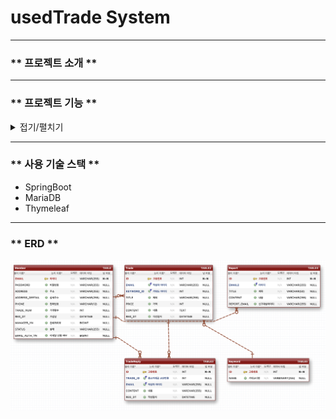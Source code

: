 # usedTrade System
***

### ** 프로젝트 소개 **
***

### ** 프로젝트 기능 **

<details markdown="1">
<summary>접기/펼치기</summary>

#### 회원(User)
* 회원(User)의 회원가입과 로그인 기능
  * 회원가입 기능 
    * 회원가입 진행시 아이디(이메일), 비밀번호, 주소, 전화번호가 필요하다
    * 회원가입시 이메일 인증을 요구하며 인증이 되지 않은 계정에 대해서는 로그인이 불가능하다
    * 이메일 인증을 이미 한 회원은 다시 이메일 인증을 시도해도 진행이 되지 않는다
  * 로그인 기능
    * 존재하는 계정이여야 하며 비밀번호 불일치시 로그인은 진행이 되지 않는다
    * 정지나 탈퇴 상태로 전환된 계정이 로그인 시도시 에러를 발생시킨다
  * 마이페이지 기능
    * 회원은 자신의 회원정보를(아이디, 주소, 전화번호, 등급) 조회할 수 있다 
    * 회원은 자신의 회원정보(비밀번호-초기화, 주소, 전화번호)를 수정할 수 있다
    * 회원은 해당 사이트에서 탈퇴를 진행 할 수 있다
    * 마이페이지에서 회원 본인이 작성한 게시글(판매내역)들을 볼 수 있다
    * 마이페이지에서 회원 본인이 단 댓글이 존재하는 게시글들의 목록을 볼 수 있다
    * 회원 본인이 관심/찜을 등록한 게시글의 목록을 보여준다


* 회원의 중고거래 게시판 사용 기능
  * 게시판 작성
    * 로그인한 회원에 대해서만 게시판 작성 기능을 제공한다
    * 제목, 내용, 키워드(물품의 키워드), 가격, 첨부파일, 거래여부(거래중, 거래완료)를 게시할 수 있다
  * 게시판 조회
    * 로그인한 회원에 대해서만 중고거래 게시글에 들어갈 수 있다
    * 해당 게시글에서 댓글을 달아 연락을 취할 수 있다
    * 게시글에서 관심/찜을 등록할 수 있다
    * 거래자의 아이디를 클릭할시 거래자의 간략한정보(거래횟수, 게시글목록)을 조회할 수 있다
  * 게시판 수정
    * 회원 본인이 작성한 게시글에 대해서만 수정을 시도할 수 있다
    * 본인이 쓴 게시글이 아닌 게시글에 대해 수정을 시도 하는 경우 경고 알림을 띄우고 목록으로 돌아간다
    * 제목, 내용, 첨부파일, 거래 진행 후 거래여부(거래중, 거래완료)의 내용을 수정할 수 있다
  * 게시판 삭제
    * 회원 본인이 작성한 게시글에 대해서만 삭제를 시도 할 수 있다
    * 본인이 아닌 게시글을 삭제를 시도하는 경우 경고 알림을 띄우고 목록으로 돌아간다
  * 게시판 목록
    * 모든 사용자의 게시글들을 조회할 수 있다
    * 게시글 id, 제목[댓글개수], 작성자 아이디, 작성일자를 보여준다
    * 제목, 내용, 작성자 아이디를 기준으로 검색을 할 수 있다
    * 모든 목록 페이지는 페이징 기능을 제공한다
    * 카테고리(키워드) 별로 게시글을 보여주는 기능을 제공한다
  

* 신고글 기능
  * 신고글 작성
    * 제목, 신고아이디, 내용, 첨부파일을 게시할 수 있다
  * 신고글 조회
    * 모든 회원이 신고글(제목, 신고대상 아이디, 내용, 첨부파일)을 조회할 수 있다
  * 신고글 수정
    * 자신이 작성한 신고글에 대해서 수정을 진행 할 수 있다
    * 자신이 작성한 글이 아닌 글을 수정을 시도할시 에러를 발생한다
  * 신고글 삭제
    * 자신이 작성한 신고글에 대해서 삭제를 진행 할 수 있다
    * 자신이 작성한 글이 아닌 글을 삭제 시도시 에러를 발생한다
  * 신고글 목록
    * 모든 사용자의 신고글 목록을 신고글id, 제목, 신고대상 아이디, 작성자 아이디, 작성일자를 표시한다
    * 신고대상 아이디, 작성자 아이디를 이용해서 검색을 할 수 있다
    * 페이징 기능을 제공한다


#### 관리자(Admin)
* 회원관리
  * 가입되어 있는 회원의 목록을 조회 할 수 있다
  * 가입한 회원의 상태(사용중, 정지, 탈퇴)를 변경할 수 있다
  * 가입한 회원의 비밀번호를 초기화 할 수 있다
* 카테고리/키워드 관리
  * 신규 카테고리, 키워드를 생성 및 삭제 할 수 있다
* 중고거래 게시글 관리
  * 모든 회원이 작성한 거래 게시글을 조회할 수 있다 
  * 회원이 작성한 게시글을 삭제할 수 있다
* 신고글 관리
  * 모든 회원이 작성한 신고글을 조회할 수 있다 
  * 회원이 작성한 신고글을 삭제할 수 있다

</details>

***
### ** 사용 기술 스택 **
* SpringBoot
* MariaDB
* Thymeleaf

***
### ** ERD **
![img.png](img/ERD.png)
